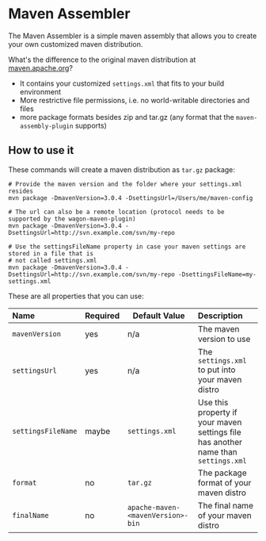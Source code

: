 # Maven Assembler
The Maven Assembler is a simple maven assembly that allows you to create your own customized maven distribution.

What's the difference to the original maven distribution at
[maven.apache.org](http://maven.apache.org)?
- It contains your customized `settings.xml` that fits to your build environment
- More restrictive file permissions, i.e. no world-writable directories and files
- more package formats besides zip and tar.gz (any format that the `maven-assembly-plugin` supports)

## How to use it
These commands will create a maven distribution as `tar.gz` package:

    # Provide the maven version and the folder where your settings.xml resides
    mvn package -DmavenVersion=3.0.4 -DsettingsUrl=/Users/me/maven-config
 
    # The url can also be a remote location (protocol needs to be supported by the wagon-maven-plugin)
    mvn package -DmavenVersion=3.0.4 -DsettingsUrl=http://svn.example.com/svn/my-repo
    
    # Use the settingsFileName property in case your maven settings are stored in a file that is
    # not called settings.xml
    mvn package -DmavenVersion=3.0.4 -DsettingsUrl=http://svn.example.com/svn/my-repo -DsettingsFileName=my-settings.xml

These are all properties that you can use:

| Name | Required | Default Value | Description |
| :--- | -------- | ------------- | :---------- |
| `mavenVersion` | yes | n/a | The maven version to use |
| `settingsUrl` | yes | n/a | The `settings.xml` to put into your maven distro |
| `settingsFileName` | maybe | `settings.xml` | Use this property if your maven settings file has another name than `settings.xml` |
| `format` | no | `tar.gz`| The package format of your maven distro |
| `finalName` | no | `apache-maven-<mavenVersion>-bin`| The final name of your maven distro |
